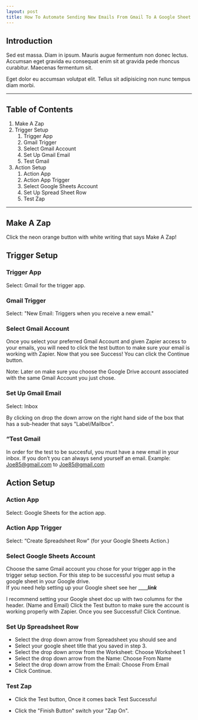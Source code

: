 ```yaml
---
layout: post
title: How To Automate Sending New Emails From Gmail To A Google Sheet Using Zapier!
---
```

## Introduction 

Sed est massa. Diam in ipsum. Mauris augue fermentum non donec lectus. Accumsan eget gravida eu consequat enim sit at gravida pede rhoncus curabitur. Maecenas fermentum sit. 

Eget dolor eu accumsan volutpat elit. Tellus sit adipisicing non nunc tempus diam morbi.

----------

## Table of Contents 
1. Make A Zap
2. Trigger Setup
    1. Trigger App
    1. Gmail Trigger
    1. Select Gmail Account
    1. Set Up Gmail Email
    1. Test Gmail
3. Action Setup
    1. Action App
    1. Action App Trigger
    1. Select Google Sheets Account
    1. Set Up Spread Sheet Row
    1. Test Zap

----------

## Make A Zap

Click the neon orange button with white writing that says Make A Zap! 

## Trigger Setup 

### Trigger App

Select: Gmail for the trigger app.

### Gmail Trigger 

Select: "New Email: Triggers when you receive a new email."

### Select Gmail Account

 Once you select your preferred Gmail Account and given Zapier access to your emails, you will need to click the test button to make sure your email is working with Zapier. Now that you see Success! You can click the Continue button.

 Note: Later on make sure you choose the Google Drive account associated with the same Gmail Account you just chose.

### Set Up Gmail Email

Select: Inbox 

By clicking on drop the down arrow on the right hand side of the box that has a sub-header that says "Label/Mailbox".

### “Test Gmail

In order for the test to be succesful, you must have a new email in your inbox.  If you don’t you can always send yourself an email.
Example: Joe85@gmail.com to Joe85@gmail.com

## Action Setup 

### Action App

Select: Google Sheets for the action app.

### Action App Trigger

Select: “Create Spreadsheet Row” (for your Google Sheets Action.)

### Select Google Sheets Account

Choose the same Gmail account you chose for your trigger app in the trigger setup section.
For this step to be successful you must setup a google sheet in your Google drive.  
If you need help setting up your Google sheet see her _______link___

I recommend setting your Google sheet doc up with two columns for the header. (Name and Email) 
Click the Test button to make sure the account is working properly with Zapier.
Once you see Successful! Click Continue. 

### Set Up Spreadsheet Row

 - Select the drop down arrow from Spreadsheet you should see and 
 - Select your google sheet title that you saved in step 3.
 - Select the drop down arrow from the Worksheet: Choose Worksheet 1
 - Select the drop down arrow from the Name: Choose From Name
 - Select the drop down arrow from the Email: Choose From Email
 - Click Continue. 

### Test Zap
 - Click the Test button, Once it comes back Test Successful 

 - Click the "Finish Button" switch your "Zap On".
